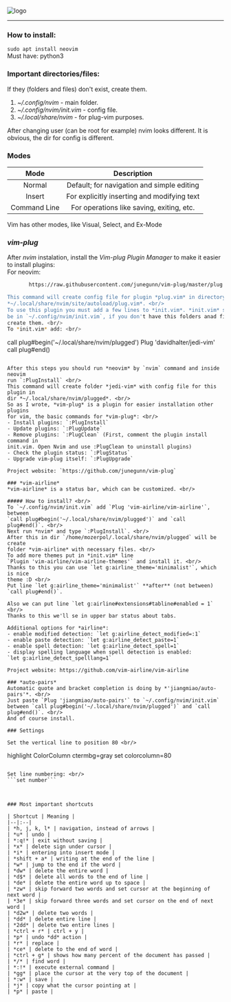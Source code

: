 ![logo](https://neovim.io/images/logo@2x.png) 

---
### How to install:
`sudo apt install neovim` <br/>
Must have: python3

### Important directories/files:
If they (folders and files) don't exist, create them.
1. *~/.config/nvim* - main folder.
2. *~/.config/nvim/init.vim* - config file.
3. *~/.local/share/nvim* - for plug-vim purposes.

After changing user (can be root for example) nvim looks different. 
It is obvious, the dir for config is different.

### Modes

|**Mode**|**Description**|
|:--:|:--:|
|Normal|Default; for navigation and simple editing|
|Insert|For explicitly inserting and modifying text|
|Command Line|For operations like saving, exiting, etc.|

Vim has other modes, like Visual, Select, and Ex-Mode

### *vim-plug*
After *nvim* instalation, install the *Vim-plug Plugin Manager* to make it easier 
to install plugins: <br/>
For neovim: 
```sh -c 'curl -fLo "${XDG_DATA_HOME:-$HOME/.local/share}"/nvim/site/autoload/plug.vim --create-dirs \
       https://raw.githubusercontent.com/junegunn/vim-plug/master/plug.vim'```

This command will create config file for plugin *plug.vim* in directory: 
*~/.local/share/nvim/site/autoload/plug.vim*. <br/>
To use this plugin you must add a few lines to *init.vim*. *init.vim* should 
be in `~/.config/nvim/init.vim`, if you don't have this folders anad file, 
create them. <br/>
To *init.vim* add: <br/>
```
call plug#begin('~/.local/share/nvim/plugged')
	Plug 'davidhalter/jedi-vim'
call plug#end()
```

After this steps you should run *neovim* by `nvim` command and inside neovim 
run `:PlugInstall` <br/>
This command will create folder *jedi-vim* with config file for this plugin in
dir *~/.local/share/nvim/plugged*. <br/>
So as I wrote, *vim-plug* is a plugin for easier installation other plugins
for vim, the basic commands for *vim-plug*: <br/>
- Install plugins: `:PlugInstall`
- Update plugins: `:PlugUpdate`
- Remove plugins: `:PlugClean` (First, comment the plugin install command in
init.vim. Open Nvim and use :PlugClean to uninstall plugins)
- Check the plugin status: `:PlugStatus`
- Upgrade vim-plug itself: `:PlugUpgrade`

Project website: `https://github.com/junegunn/vim-plug`

### *vim-airline*
*vim-airline* is a status bar, which can be customized. <br/>

##### How to install? <br/>
To `~/.config/nvim/init.vim` add `Plug 'vim-airline/vim-airline'`, between 
`call plug#begin('~/.local/share/nvim/plugged')` and `call plug#end()`. <br/>
Next run *nvim* and type `:PlugInstall`. <br/> 
After this in dir `/home/mozerpol/.local/share/nvim/plugged` will be create 
folder *vim-airline* with necessary files. <br/>
To add more themes put in *init.vim* line
`Plugin 'vim-airline/vim-airline-themes'` and install it. <br/>
Thanks to this you can use `let g:airline_theme='minimalist'`, which is nice
theme :D <br/>
Put line `let g:airline_theme='minimalist'` **after** (not between)
`call plug#end()`.

Also we can put line `let g:airline#extensions#tabline#enabled = 1` <br/>
Thanks to this we'll se in upper bar status about tabs.

Additional options for *airline*:
- enable modified detection: `let g:airline_detect_modified=:1`
- enable paste detection: `let g:airline_detect_paste=1`
- enable spell detection: `let g:airline_detect_spell=1`
- display spelling language when spell detection is enabled: 
`let g:airline_detect_spelllang=1`

Project website: https://github.com/vim-airline/vim-airline

### *auto-pairs*
Automatic quote and bracket completion is doing by *'jiangmiao/auto-pairs'*. <br/>
Just paste `Plug 'jiangmiao/auto-pairs'` to `~/.config/nvim/init.vim` between `call plug#begin('~/.local/share/nvim/plugged')` and `call plug#end()`. <br/>
And of course install.

### Settings

Set the vertical line to position 80 <br/>
```
highlight ColorColumn ctermbg=gray
set colorcolumn=80
```

Set line numbering: <br/>
```set number```



### Most important shortcuts

| Shortcut | Meaning |
|--|:--|
| *h, j, k, l* | navigation, instead of arrows |
| *u* | undo |
| *:q!* | exit without saving |
| *x* | delete sign under cursor |
| *i* | entering into insert mode |
| *shift + a* | writing at the end of the line |
| *w* | jump to the end if the word |
| *dw* | delete the entire word |
| *d$* | delete all words to the end of line |
| *de* | delete the entire word up to space |
| *zw* | skip forward two words and set cursor at the beginning of next word |
| *3e* | skip forward three words and set cursor on the end of next word |
| *d2w* | delete two words |
| *dd* | delete entire line |
| *2dd* | delete two entire lines |
| *ctrl + r* | ctrl + y |
| *p* | undo *dd* action |
| *r* | replace |
| *ce* | delete to the end of word |
| *ctrl + g* | shows how many percent of the document has passed |
| */* | find word |
| *:!* | execute external command |
| *gg* | place the cursor at the very top of the document |
| *:w* | save |
| *j* | copy what the cursor pointing at |
| *p* | paste |

